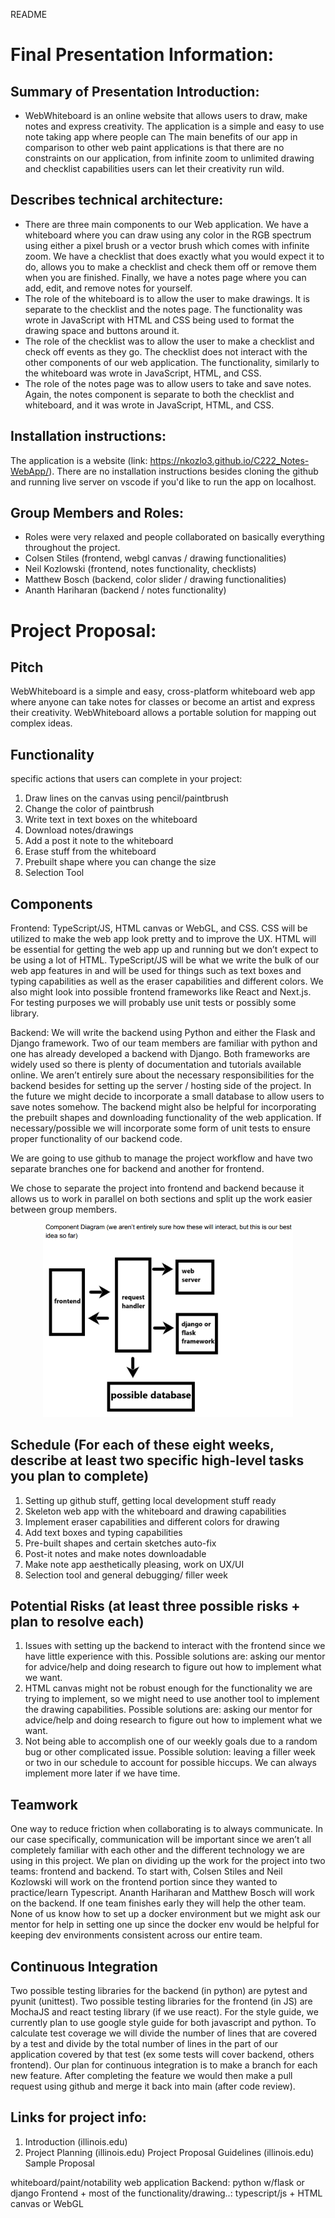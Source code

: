 README

# Final Presentation Information:

## Summary of Presentation Introduction:
- WebWhiteboard is an online website that allows users to draw, make notes and express creativity. The application is a simple and easy to use note taking app where people can The main benefits of our app in comparison to other web paint applications is that there are no constraints on our application, from infinite zoom to unlimited drawing and checklist capabilities users can let their creativity run wild.

## Describes technical architecture:
- There are three main components to our Web application. We have a whiteboard where you can draw using any color in the RGB spectrum using either a pixel brush or a vector brush which comes with infinite zoom. We have a checklist that does exactly what you would expect it to do, allows you to make a checklist and check them off or remove them when you are finished. Finally, we have a notes page where you can add, edit, and remove notes for yourself. 
- The role of the whiteboard is to allow the user to make drawings. It is separate to the checklist and the notes page. The functionality was wrote in JavaScript with HTML and CSS being used to format the drawing space and buttons around it.
- The role of the checklist was to allow the user to make a checklist and check off events as they go. The checklist does not interact with the other components of our web application. The functionality, similarly to the whiteboard was wrote in JavaScript, HTML, and CSS.
- The role of the notes page was to allow users to take and save notes. Again, the notes component is separate to both the checklist and whiteboard, and it was wrote in JavaScript, HTML, and CSS.

## Installation instructions:
The application is a website (link: https://nkozlo3.github.io/C222_Notes-WebApp/). There are no installation instructions besides cloning the github and running live server on vscode if you'd like to run the app on localhost. 

## Group Members and Roles:
- Roles were very relaxed and people collaborated on basically everything throughout the project.
- Colsen Stiles (frontend, webgl canvas / drawing functionalities)
- Neil Kozlowski (frontend, notes functionality, checklists)
- Matthew Bosch (backend, color slider / drawing functionalities)
- Ananth Hariharan (backend / notes functionality)

# Project Proposal:

## Pitch

WebWhiteboard is a simple and easy, cross-platform whiteboard web app where anyone can take notes for classes or become an artist and express their creativity. WebWhiteboard allows a portable solution for mapping out complex ideas.

## Functionality

specific actions that users can complete in your project:

1. Draw lines on the canvas using pencil/paintbrush
2. Change the color of paintbrush
3. Write text in text boxes on the whiteboard
4. Download notes/drawings
5. Add a post it note to the whiteboard
6. Erase stuff from the whiteboard
7. Prebuilt shape where you can change the size
8. Selection Tool

## Components

Frontend: TypeScript/JS, HTML canvas or WebGL, and CSS. CSS will be utilized to make the web app look pretty and to improve the UX. HTML will be essential for getting the web app up and running but we don’t expect to be using a lot of HTML. TypeScript/JS will be what we write the bulk of our web app features in and will be used for things such as text boxes and typing capabilities as well as the eraser capabilities and different colors. We also might look into possible frontend frameworks like React and Next.js. For testing purposes we will probably use unit tests or possibly some library.

Backend: We will write the backend using Python and either the Flask and Django framework. Two of our team members are familiar with python and one has already developed a backend with Django. Both frameworks are widely used so there is plenty of documentation and tutorials available online. We aren’t entirely sure about the necessary responsibilities for the backend besides for setting up the server / hosting side of the project. In the future we might decide to incorporate a small database to allow users to save notes somehow. The backend might also be helpful for incorporating the prebuilt shapes and downloading functionality of the web application. If necessary/possible we will incorporate some form of unit tests to ensure proper functionality of our backend code.

We are going to use github to manage the project workflow and have two separate branches one for backend and another for frontend.

We chose to separate the project into frontend and backend because it allows us to work in parallel on both sections and split up the work easier between group members.

<p align="center">
  <img src="data/assets/component_diagram.png" width=400 />
</p>

## Schedule (For each of these eight weeks, describe at least two specific high-level tasks you plan to complete)

<ol> 
    <li>Setting up github stuff, getting local development stuff ready</li>
    <li>Skeleton web app with the whiteboard and drawing capabilities</li>
    <li>Implement eraser capabilities and different colors for drawing</li>
    <li>Add text boxes and typing capabilities</li>
    <li>Pre-built shapes and certain sketches auto-fix</li>
    <li>Post-it notes and make notes downloadable</li>
    <li>Make note app aesthetically pleasing, work on UX/UI</li>
    <li>Selection tool and general debugging/ filler week</li>
</ol>

## Potential Risks (at least three possible risks + plan to resolve each)

<ol>
    <li>Issues with setting up the backend to interact with the frontend since we have little experience with this. Possible solutions are: asking our mentor for advice/help and doing research to figure out how to implement what we want.</li>
    <li>HTML canvas might not be robust enough for the functionality we are trying to implement, so we might need to use another tool to implement the drawing capabilities. Possible solutions are: asking our mentor for advice/help and doing research to figure out how to implement what we want.</li>
    <li>Not being able to accomplish one of our weekly goals due to a random bug or other complicated issue. Possible solution: leaving a filler week or two in our schedule to account for possible hiccups. We can always implement more later if we have time.</li>
</ol>

## Teamwork

One way to reduce friction when collaborating is to always communicate. In our case specifically, communication will be important since we aren’t all completely familiar with each other and the different technology we are using in this project. We plan on dividing up the work for the project into two teams: frontend and backend. To start with, Colsen Stiles and Neil Kozlowski will work on the frontend portion since they wanted to practice/learn Typescript. Ananth Hariharan and Matthew Bosch will work on the backend. If one team finishes early they will help the other team. None of us know how to set up a docker environment but we might ask our mentor for help in setting one up since the docker env would be helpful for keeping dev environments consistent across our entire team.

## Continuous Integration

Two possible testing libraries for the backend (in python) are pytest and pyunit (unittest).
Two possible testing libraries for the frontend (in JS) are MochaJS and react testing
library (if we use react). For the style guide, we currently plan to use google style guide
for both javascript and python. To calculate test coverage we will divide the number of
lines that are covered by a test and divide by the total number of lines in the part of our
application covered by that test (ex some tests will cover backend, others frontend). Our
plan for continuous integration is to make a branch for each new feature. After
completing the feature we would then make a pull request using github and merge it
back into main (after code review).

## Links for project info:

1.  Introduction (illinois.edu)
2.  Project Planning (illinois.edu)
    Project Proposal Guidelines (illinois.edu)
    Sample Proposal

whiteboard/paint/notability web application
Backend: python w/flask or django
Frontend + most of the functionality/drawing..: typescript/js + HTML canvas or WebGL
